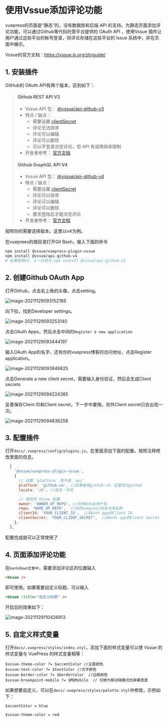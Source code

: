 # 使用Vssue添加评论功能

vuepress的页面是“静态”的，没有数据库和后端 API 的支持。为静态页面添加评论功能，可以通过Github等代码托管平台提供的 OAuth API ，使用Vssue 插件让用户通过这些平台的帐号登录，将评论存储在这些平台的 Issue 系统中，并在页面中展示。

Vssue的官方文档：https://vssue.js.org/zh/guide/

## 1. 安装插件

GitHub的 OAuth API有两个版本，区别如下：

> #### Github REST API V3
>
> - Vssue API 包： [@vssue/api-github-v3](https://www.npmjs.com/package/@vssue/api-github-v3)
> - 特点 / 缺点：
>   - 需要设置 [clientSecret](https://vssue.js.org/zh/options/#clientsecret)
>   - 评论无法排序
>   - 评论可以编辑
>   - 评论可以删除
>   - 可以不登录浏览评论，但 API 有调用频率限制
> - 开发者参考： [官方文档](https://developer.github.com/v3)
>
> #### Github GraphQL API V4
>
> - Vssue API 包： [@vssue/api-github-v4](https://www.npmjs.com/package/@vssue/api-github-v4)
> - 特点 / 缺点：
>   - 需要设置 [clientSecret](https://vssue.js.org/zh/options/#clientsecret)
>   - 评论可以排序
>   - 评论可以编辑
>   - 评论可以删除
>   - 要求登陆后才能浏览评论
> - 开发者参考： [官方文档](https://developer.github.com/v4)

按照你的需要选择版本。这里以v4为例。

在vueprees的根目录打开Git Bash，输入下面的命令

```sh
npm install @vssue/vuepress-plugin-vssue
npm install @vssue/api-github-v4
# 如果使用v3，上一行改为 npm install @vssue/api-github-v3 
```

## 2. 创建Github OAuth App

打开Github，点击右上角的头像，点击setting。

![image-20211129093152166](https://cdn.jsdelivr.net/gh/Master-Frank/Image-hosting/img/202111290931368.png)

向下拉，找到Developer settings。

![image-20211129093253140](https://cdn.jsdelivr.net/gh/Master-Frank/Image-hosting/img/202111290932380.png)

点击OAuth Apps，然后点击中间的`Register a new application`

![image-20211129093444197](https://cdn.jsdelivr.net/gh/Master-Frank/Image-hosting/img/202111290934354.png)

输入OAuth App的名字，还有你的vuepress博客的访问地址，点击Register application。

![image-20211129093948825](https://cdn.jsdelivr.net/gh/Master-Frank/Image-hosting/img/202111290939000.png)

点击Generate a new client secret，需要输入身份验证，然后会生成Client secrets

![image-20211129094224385](https://cdn.jsdelivr.net/gh/Master-Frank/Image-hosting/img/202111290942644.png)

妥善保存Client ID和Client secret，下一步中要用。另外Client secret只会出现一次。

![image-20211129094836258](https://cdn.jsdelivr.net/gh/Master-Frank/Image-hosting/img/202111290948536.png)

## 3. 配置插件

打开`docs/.vuepress/config/plugins.js`，在里面添加下面的配置。按照注释修改里面的信息。

```js
  [
    '@vssue/vuepress-plugin-vssue',
    {
      // 设置 `platform` 而不是 `api`
      platform: 'github-v4', //如果使用github-v3，这里改为github
      locale: 'zh', //语言：中文

      // 其他的 Vssue 配置
      owner: 'OWNER_OF_REPO', //你的Gihub用户名
      repo: 'NAME_OF_REPO',  //你的vuepress所在仓库名称
      clientId: 'YOUR_CLIENT_ID',  //OAuth app的Client ID
      clientSecret: 'YOUR_CLIENT_SECRET',  //OAuth app的Client secret
    },
  ],
```

配置完成就可以正常使用了

## 4. 页面添加评论功能

在`markdown文章中`，需要添加评论区的位置输入

```html
<Vssue />
```

即可使用。如果需要自定义标题，可以输入

```html
<Vssue :title="自定义标题" />
```

开启后的效果如下：

![image-20211129110426913](https://cdn.jsdelivr.net/gh/Master-Frank/Image-hosting/img/202111291104058.png)

## 5. 自定义样式变量

打开`docs/.vuepress/styles/index.styl`，添加下面的样式变量可以使 Vssue 的样式变量与 VuePress 的样式变量相等：

```stylus
$vssue-theme-color ?= $accentColor //主题颜色
$vssue-text-color ?= $textColor //文字颜色
$vssue-border-color ?= $borderColor  //边框颜色
$vssue-breakpoint-mobile ?= $MQMobile  // 切换为移动端模式的屏幕宽度
```

如果想要自定义，可以在`docs/.vuepress/styles/palette.styl`中修改，示例如下：

```stylus
$accentColor = blue

$vssue-theme-color = red
```

<Vssue />
